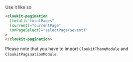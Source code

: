 Use it like so

```html
<cloukit-pagination
  [total]="totalPages"
  [current]="currentPage"
  (onPageSelect)="selectPage($event)"
>
</cloukit-pagination>
```

Please note that you have to import `CloukitThemeModule` and `CloukitPaginationModule`.
